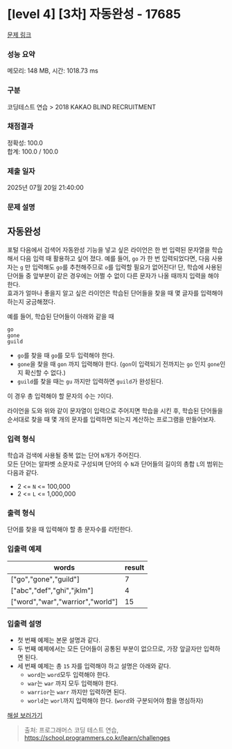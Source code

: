 # [level 4] [3차] 자동완성 - 17685 

[문제 링크](https://school.programmers.co.kr/learn/courses/30/lessons/17685) 

### 성능 요약

메모리: 148 MB, 시간: 1018.73 ms

### 구분

코딩테스트 연습 > 2018 KAKAO BLIND RECRUITMENT

### 채점결과

정확성: 100.0<br/>합계: 100.0 / 100.0

### 제출 일자

2025년 07월 20일 21:40:00

### 문제 설명

<h2>자동완성</h2>

<p>포털 다음에서 검색어 자동완성 기능을 넣고 싶은 라이언은 한 번 입력된 문자열을 학습해서 다음 입력 때 활용하고 싶어 졌다. 예를 들어, <code>go</code> 가 한 번 입력되었다면, 다음 사용자는 <code>g</code> 만 입력해도 <code>go</code>를 추천해주므로 <code>o</code>를 입력할 필요가 없어진다! 단, 학습에 사용된 단어들 중 앞부분이 같은 경우에는 어쩔 수 없이 다른 문자가 나올 때까지 입력을 해야 한다.<br>
효과가 얼마나 좋을지 알고 싶은 라이언은 학습된 단어들을 찾을 때 몇 글자를 입력해야 하는지 궁금해졌다.</p>

<p>예를 들어, 학습된 단어들이 아래와 같을 때</p>
<div class="highlight"><pre class="codehilite"><code>go
gone
guild
</code></pre></div>
<ul>
<li><code>go</code>를 찾을 때 <code>go</code>를 모두 입력해야 한다.</li>
<li><code>gone</code>을 찾을 때 <code>gon</code> 까지 입력해야 한다. 
(<code>gon</code>이 입력되기 전까지는 <code>go</code> 인지 <code>gone</code>인지 확신할 수 없다.)</li>
<li><code>guild</code>를 찾을 때는 <code>gu</code> 까지만 입력하면 <code>guild</code>가 완성된다.</li>
</ul>

<p>이 경우 총 입력해야 할 문자의 수는 <code>7</code>이다.</p>

<p>라이언을 도와 위와 같이 문자열이 입력으로 주어지면 학습을 시킨 후, 학습된 단어들을 순서대로 찾을 때 몇 개의 문자를 입력하면 되는지 계산하는 프로그램을 만들어보자.</p>

<h3>입력 형식</h3>

<p>학습과 검색에 사용될 중복 없는 단어 <code>N</code>개가 주어진다. <br>
모든 단어는 알파벳 소문자로 구성되며 단어의 수 <code>N</code>과 단어들의 길이의 총합 <code>L</code>의 범위는 다음과 같다.</p>

<ul>
<li>2 &lt;= <code>N</code> &lt;= 100,000</li>
<li>2 &lt;= <code>L</code> &lt;= 1,000,000</li>
</ul>

<h3>출력 형식</h3>

<p>단어를 찾을 때 입력해야 할 총 문자수를 리턴한다.</p>

<h3>입출력 예제</h3>
<table class="table">
        <thead><tr>
<th>words</th>
<th>result</th>
</tr>
</thead>
        <tbody><tr>
<td>["go","gone","guild"]</td>
<td>7</td>
</tr>
<tr>
<td>["abc","def","ghi","jklm"]</td>
<td>4</td>
</tr>
<tr>
<td>["word","war","warrior","world"]</td>
<td>15</td>
</tr>
</tbody>
      </table>
<h3>입출력 설명</h3>

<ul>
<li>첫 번째 예제는 본문 설명과 같다.</li>
<li>두 번째 예제에서는 모든 단어들이 공통된 부분이 없으므로, 가장 앞글자만 입력하면 된다.</li>
<li>세 번째 예제는 총 <code>15</code> 자를 입력해야 하고 설명은 아래와 같다.

<ul>
<li><code>word</code>는 <code>word</code>모두 입력해야 한다.</li>
<li><code>war</code>는 <code>war</code> 까지 모두 입력해야 한다.</li>
<li><code>warrior</code>는 <code>warr</code> 까지만 입력하면 된다.</li>
<li><code>world</code>는 <code>worl</code>까지 입력해야 한다. (<code>word</code>와 구분되어야 함을 명심하자)</li>
</ul></li>
</ul>

<p><a href="http://tech.kakao.com/2017/11/14/kakao-blind-recruitment-round-3/" target="_blank" rel="noopener">해설 보러가기</a></p>


> 출처: 프로그래머스 코딩 테스트 연습, https://school.programmers.co.kr/learn/challenges